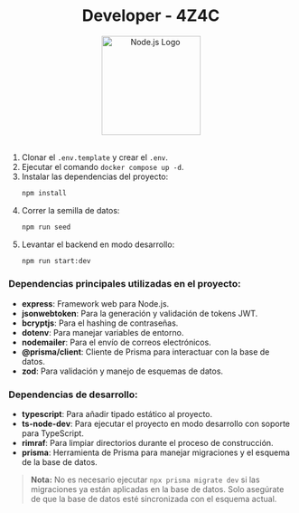 <h1 align="center">
  Developer - 4Z4C
</h1>
<div align="center">
  <img src="https://images.icon-icons.com/2699/PNG/512/nodejs_logo_icon_169910.png" alt="Node.js Logo" width="175"/>
</div>

<br/>

1. Clonar el `.env.template` y crear el `.env`.
2. Ejecutar el comando `docker compose up -d`.
3. Instalar las dependencias del proyecto:
   ```bash
   npm install
   ```
4. Correr la semilla de datos:
   ```bash
   npm run seed
   ```
5. Levantar el backend en modo desarrollo:
   ```bash
   npm run start:dev
   ```

### Dependencias principales utilizadas en el proyecto:

- **express**: Framework web para Node.js.
- **jsonwebtoken**: Para la generación y validación de tokens JWT.
- **bcryptjs**: Para el hashing de contraseñas.
- **dotenv**: Para manejar variables de entorno.
- **nodemailer**: Para el envío de correos electrónicos.
- **@prisma/client**: Cliente de Prisma para interactuar con la base de datos.
- **zod**: Para validación y manejo de esquemas de datos.

### Dependencias de desarrollo:

- **typescript**: Para añadir tipado estático al proyecto.
- **ts-node-dev**: Para ejecutar el proyecto en modo desarrollo con soporte para TypeScript.
- **rimraf**: Para limpiar directorios durante el proceso de construcción.
- **prisma**: Herramienta de Prisma para manejar migraciones y el esquema de la base de datos.

> **Nota:** No es necesario ejecutar `npx prisma migrate dev` si las migraciones ya están aplicadas en la base de datos. Solo asegúrate de que la base de datos esté sincronizada con el esquema actual.
